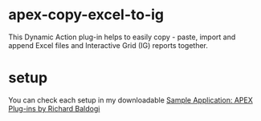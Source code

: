 # apex-copy-excel-to-ig

This Dynamic Action plug-in helps to easily copy - paste, import and append Excel files and Interactive Grid (IG) reports together.

# setup

You can check each setup in my downloadable <a href="https://github.com/baldogiRichard/plug-in-site" rel="nofollow">Sample Application: APEX Plug-ins by Richard Baldogi</a>
